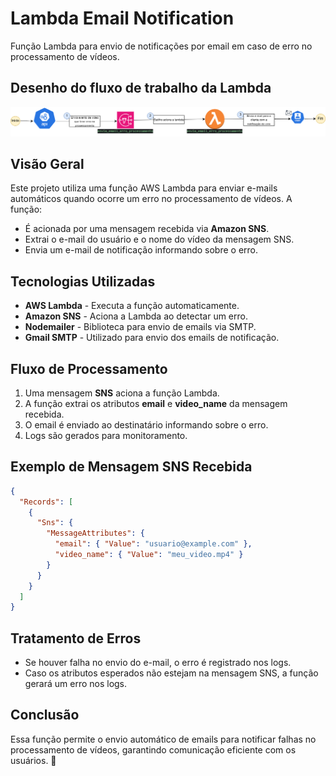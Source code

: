 # Lambda Email Notification
Função Lambda para envio de notificações por email em caso de erro no processamento de vídeos.

## Desenho do fluxo de trabalho da Lambda

![fluxo_da_lambda_envia_email_erro_processamento](../docs/envia_email_erro_processamento_flow.png)

## Visão Geral
Este projeto utiliza uma função AWS Lambda para enviar e-mails automáticos quando ocorre um erro no processamento de vídeos. A função:
- É acionada por uma mensagem recebida via **Amazon SNS**.
- Extrai o e-mail do usuário e o nome do vídeo da mensagem SNS.
- Envia um e-mail de notificação informando sobre o erro.

## Tecnologias Utilizadas
- **AWS Lambda** - Executa a função automaticamente.
- **Amazon SNS** - Aciona a Lambda ao detectar um erro.
- **Nodemailer** - Biblioteca para envio de emails via SMTP.
- **Gmail SMTP** - Utilizado para envio dos emails de notificação.

## Fluxo de Processamento
1. Uma mensagem **SNS** aciona a função Lambda.
2. A função extrai os atributos **email** e **video_name** da mensagem recebida.
3. O email é enviado ao destinatário informando sobre o erro.
4. Logs são gerados para monitoramento.

## Exemplo de Mensagem SNS Recebida
```json
{
  "Records": [
    {
      "Sns": {
        "MessageAttributes": {
          "email": { "Value": "usuario@example.com" },
          "video_name": { "Value": "meu_video.mp4" }
        }
      }
    }
  ]
}
```

## Tratamento de Erros
- Se houver falha no envio do e-mail, o erro é registrado nos logs.
- Caso os atributos esperados não estejam na mensagem SNS, a função gerará um erro nos logs.

## Conclusão
Essa função permite o envio automático de emails para notificar falhas no processamento de vídeos, garantindo comunicação eficiente com os usuários. 🚀